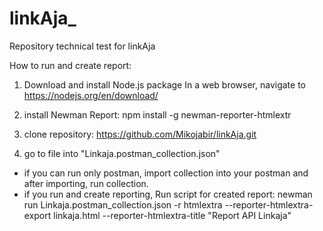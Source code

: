 # linkAja_
Repository technical test for linkAja

How to run and create report:

1. Download and install Node.js package
In a web browser, navigate to https://nodejs.org/en/download/

2. install Newman Report:
npm install -g newman-reporter-htmlextr

3. clone repository:
https://github.com/Mikojabir/linkAja.git

4. go to file into "Linkaja.postman_collection.json" 
- if you can run only postman, import collection into your postman and after importing, run collection.
- if you run and create reporting, Run script for created report:
newman run Linkaja.postman_collection.json -r htmlextra --reporter-htmlextra-export linkaja.html --reporter-htmlextra-title "Report API Linkaja"
